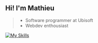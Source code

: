 ## Hi! I'm Mathieu

> - Software programmer at Ubisoft
> - Webdev enthousiast

[![My Skills](https://skillicons.dev/icons?i=cpp,cs,python,react,neovim,js,ts,html,css)](https://skillicons.dev)

<!--
**MB-Izzo/MB-Izzo** is a ✨ _special_ ✨ repository because its `README.md` (this file) appears on your GitHub profile.

Here are some ideas to get you started:

- 🔭 I’m currently working on ...
- 🌱 I’m currently learning ...
- 👯 I’m looking to collaborate on ...
- 🤔 I’m looking for help with ...
- 💬 Ask me about ...
- 📫 How to reach me: ...
- 😄 Pronouns: ...
- ⚡ Fun fact: ...
-->

